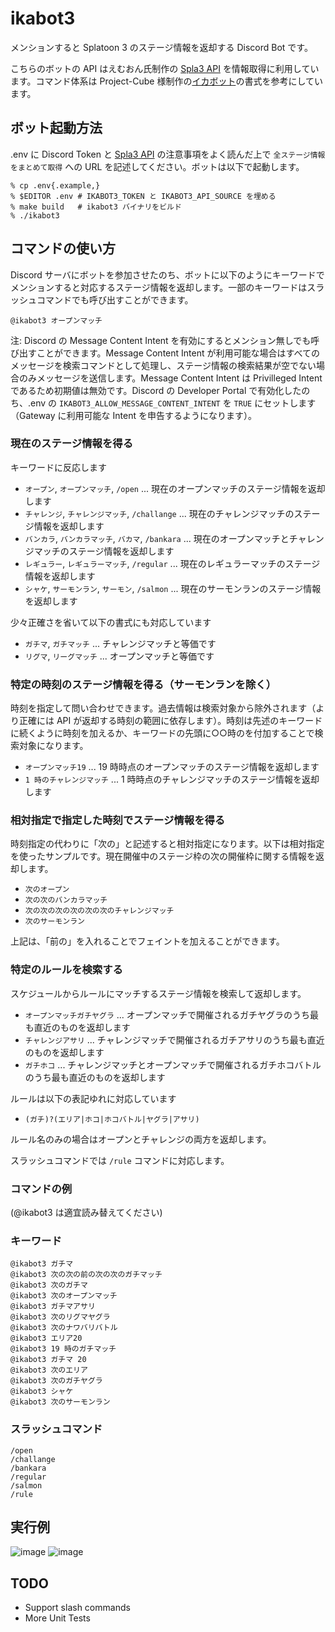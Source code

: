 # ikabot3
メンションすると Splatoon 3 のステージ情報を返却する Discord Bot です。

こちらのボットの API はえむおん氏制作の [Spla3 API](https://spla3.yuu26.com/) を情報取得に利用しています。コマンド体系は Project-Cube 様制作の[イカボット](https://cube-library.net/works/co-production-works/splatoon2-bot-discord/)の書式を参考にしています。

## ボット起動方法
.env に Discord Token と [Spla3 API](https://spla3.yuu26.com/) の注意事項をよく読んだ上で `全ステージ情報をまとめて取得` への URL を記述してください。ボットは以下で起動します。
```
% cp .env{.example,}
% $EDITOR .env # IKABOT3_TOKEN と IKABOT3_API_SOURCE を埋める
% make build   # ikabot3 バイナリをビルド
% ./ikabot3
```

## コマンドの使い方
Discord サーバにボットを参加させたのち、ボットに以下のようにキーワードでメンションすると対応するステージ情報を返却します。一部のキーワードはスラッシュコマンドでも呼び出すことができます。
```
@ikabot3 オープンマッチ
```

注: Discord の Message Content Intent を有効にするとメンション無しでも呼び出すことができます。Message Content Intent が利用可能な場合はすべてのメッセージを検索コマンドとして処理し、ステージ情報の検索結果が空でない場合のみメッセージを送信します。Message Content Intent は Privilleged Intent であるため初期値は無効です。Discord の Developer Portal で有効化したのち、.env の `IKABOT3_ALLOW_MESSAGE_CONTENT_INTENT` を `TRUE` にセットします（Gateway に利用可能な Intent を申告するようになります）。

### 現在のステージ情報を得る
キーワードに反応します
- `オープン`, `オープンマッチ`, `/open` ... 現在のオープンマッチのステージ情報を返却します
- `チャレンジ`, `チャレンジマッチ`, `/challange` ... 現在のチャレンジマッチのステージ情報を返却します
- `バンカラ`, `バンカラマッチ`, `バカマ`, `/bankara` ... 現在のオープンマッチとチャレンジマッチのステージ情報を返却します
- `レギュラー`, `レギュラーマッチ`, `/regular` ... 現在のレギュラーマッチのステージ情報を返却します
- `シャケ`, `サーモンラン`, `サーモン`, `/salmon` ... 現在のサーモンランのステージ情報を返却します

少々正確さを省いて以下の書式にも対応しています
- `ガチマ`, `ガチマッチ` ... チャレンジマッチと等価です
- `リグマ`, `リーグマッチ` ... オープンマッチと等価です

### 特定の時刻のステージ情報を得る（サーモンランを除く）
時刻を指定して問い合わせできます。過去情報は検索対象から除外されます（より正確には API が返却する時刻の範囲に依存します）。時刻は先述のキーワードに続くように時刻を加えるか、キーワードの先頭に○○時のを付加することで検索対象になります。

- `オープンマッチ19` ... 19 時時点のオープンマッチのステージ情報を返却します
- `1 時のチャレンジマッチ` ... 1 時時点のチャレンジマッチのステージ情報を返却します

### 相対指定で指定した時刻でステージ情報を得る
時刻指定の代わりに「次の」と記述すると相対指定になります。以下は相対指定を使ったサンプルです。現在開催中のステージ枠の次の開催枠に関する情報を返却します。
- `次のオープン`
- `次の次のバンカラマッチ`
- `次の次の次の次の次の次のチャレンジマッチ`
- `次のサーモンラン`

上記は、「前の」を入れることでフェイントを加えることができます。

### 特定のルールを検索する
スケジュールからルールにマッチするステージ情報を検索して返却します。
- `オープンマッチガチヤグラ` ... オープンマッチで開催されるガチヤグラのうち最も直近のものを返却します
- `チャレンジアサリ` ... チャレンジマッチで開催されるガチアサリのうち最も直近のものを返却します
- `ガチホコ` ... チャレンジマッチとオープンマッチで開催されるガチホコバトルのうち最も直近のものを返却します

ルールは以下の表記ゆれに対応しています
- `(ガチ)?(エリア|ホコ|ホコバトル|ヤグラ|アサリ)`

ルール名のみの場合はオープンとチャレンジの両方を返却します。

スラッシュコマンドでは `/rule` コマンドに対応します。


### コマンドの例
(@ikabot3 は適宜読み替えてください)

### キーワード
```
@ikabot3 ガチマ
@ikabot3 次の次の前の次の次のガチマッチ
@ikabot3 次のガチマ
@ikabot3 次のオープンマッチ
@ikabot3 ガチマアサリ
@ikabot3 次のリグマヤグラ
@ikabot3 次のナワバリバトル
@ikabot3 エリア20
@ikabot3 19 時のガチマッチ
@ikabot3 ガチマ 20
@ikabot3 次のエリア
@ikabot3 次のガチヤグラ
@ikabot3 シャケ
@ikabot3 次のサーモンラン
```

### スラッシュコマンド
```
/open
/challange
/bankara
/regular
/salmon
/rule
```

## 実行例
![image](https://user-images.githubusercontent.com/1993005/190213084-fd714e32-2a50-44ad-a884-e279eeb2986f.png)
![image](https://user-images.githubusercontent.com/1993005/190213307-9f4ea554-5de4-4519-ae52-b77be7eefc18.png)

## TODO
- Support slash commands
- More Unit Tests
